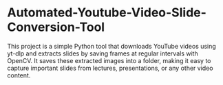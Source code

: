 # Automated-Youtube-Video-Slide-Conversion-Tool
This project is a simple Python tool that downloads YouTube videos using yt-dlp and extracts slides by saving frames at regular intervals with OpenCV. It saves these extracted images into a folder, making it easy to capture important slides from lectures, presentations, or any other video content.

